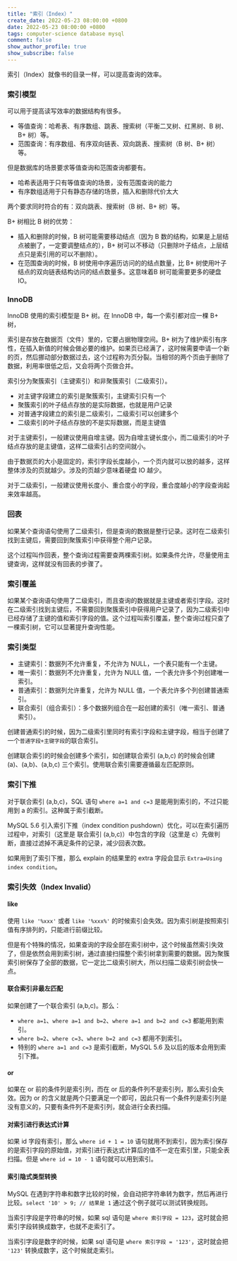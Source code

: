 ```yaml
---
title: "索引（Index）"
create_date: 2022-05-23 08:00:00 +0800
date: 2022-05-23 08:00:00 +0800
tags: computer-science database mysql
comment: false
show_author_profile: true
show_subscribe: false
---
```


索引（Index）就像书的目录一样，可以提高查询的效率。

### 索引模型

可以用于提高读写效率的数据结构有很多。

- 等值查询：哈希表、有序数组、跳表、搜索树（平衡二叉树、红黑树、B 树、B+ 树）等。
- 范围查询：有序数组、有序双向链表、双向跳表、搜索树（B 树、B+ 树）等。

但是数据库的场景要求等值查询和范围查询都要有。

- 哈希表适用于只有等值查询的场景，没有范围查询的能力
- 有序数组适用于只有静态存储的场景，插入和删除代价太大

两个要求同时符合的有：双向跳表、搜索树（B 树、B+ 树）等。

B+ 树相比 B 树的优势：

- 插入和删除的时候，B 树可能需要移动结点（因为 B 数的结构，如果是上层结点被删了，一定要调整结点的），B+ 树可以不移动（只删除叶子结点，上层结点只是索引用的可以不删除）。
- 在范围查询的时候，B 树使用中序遍历访问的的结点数量，比 B+ 树使用叶子结点的双向链表结构访问的结点数量多。这意味着B 树可能需要更多的硬盘 IO。

### InnoDB

InnoDB 使用的索引模型是 B+ 树。在 InnoDB 中，每一个索引都对应一棵 B+ 树，

索引是存放在数据页（文件）里的，它要占据物理空间。B+ 树为了维护索引有序性，在插入新值的时候会做必要的维护。如果页已经满了，这时候需要申请一个新的页，然后挪动部分数据过去，这个过程称为页分裂。当相邻的两个页由于删除了数据，利用率很低之后，又会将两个页做合并。

索引分为聚簇索引（主键索引）和非聚簇索引（二级索引）。

- 对主键字段建立的索引是聚簇索引，主键索引只有一个
- 聚簇索引的叶子结点存放的是实际数据，也就是用户记录
- 对普通字段建立的索引是二级索引，二级索引可以创建多个
- 二级索引的叶子结点存放的不是实际数据，而是主键值

对于主键索引，一般建议使用自增主键。因为自增主键长度小，而二级索引的叶子结点存放的是主键值，这样二级索引占的空间就小。

由于数据页的大小是固定的，索引字段长度越小，一个页内就可以放的越多，这样整体涉及的页就越少。涉及的页越少意味着硬盘 IO 越少。

对于二级索引，一般建议使用长度小、重合度小的字段，重合度越小的字段查询起来效率越高。

### 回表

如果某个查询语句使用了二级索引，但是查询的数据是整行记录。这时在二级索引找到主键后，需要回到聚簇索引中获得整个用户记录。

这个过程叫作回表，整个查询过程需要查两棵索引树。如果条件允许，尽量使用主键查询，这样就没有回表的步骤了。

### 索引覆盖

如果某个查询语句使用了二级索引，而且查询的数据就是主键或者索引字段。这时在二级索引找到主键后，不需要回到聚簇索引中获得用户记录了，因为二级索引中已经存储了主键的值和索引字段的值。这个过程叫索引覆盖，整个查询过程只查了一棵索引树，它可以显著提升查询性能。

### 索引类型

- 主键索引：数据列不允许重复，不允许为 NULL，一个表只能有一个主键。
- 唯一索引：数据列不允许重复，允许为 NULL 值，一个表允许多个列创建唯一索引。
- 普通索引：数据列允许重复，允许为 NULL 值，一个表允许多个列创建普通索引。
- 联合索引（组合索引）：多个数据列组合在一起创建的索引（唯一索引、普通索引）。

创建普通索引的时候，因为二级索引里同时有索引字段和主键字段，相当于创建了一个`普通字段+主键字段`的联合索引。

创建联合索引的时候会创建多个索引，如创建联合索引 (a,b,c) 的时候会创建 (a)、(a,b)、(a,b,c) 三个索引。使用联合索引需要遵循最左匹配原则。

### 索引下推

对于联合索引 (a,b,c)，SQL 语句 `where a=1 and c=3` 是能用到索引的，不过只能用到 a 的索引。这种属于索引截断。

MySQL 5.6 引入索引下推（index condition pushdown）优化，可以在索引遍历过程中，对索引（这里是 联合索引 (a,b,c)）中包含的字段（这里是 c）先做判断，直接过滤掉不满足条件的记录，减少回表次数。

如果用到了索引下推，那么 explain 的结果里的 extra 字段会显示 `Extra=Using index condition`。

### 索引失效（Index Invalid）

#### like

使用 `like '%xxx'` 或者 `like '%xxx%'` 的时候索引会失效。因为索引树是按照索引值有序排列的，只能进行前缀比较。

但是有个特殊的情况，如果查询的字段全部在索引树中，这个时候虽然索引失效了，但是依然会用到索引树，通过直接扫描整个索引树拿到需要的数据。因为聚簇索引树保存了全部的数据，它一定比二级索引树大，所以扫描二级索引树会快一点。

#### 联合索引非最左匹配

如果创建了一个联合索引 (a,b,c)。那么：

- `where a=1`、`where a=1 and b=2`、`where a=1 and b=2 and c=3` 都能用到索引。
- `where b=2`、`where c=3`、`where b=2 and c=3` 都用不到索引。
- 特别的 `where a=1 and c=3` 是索引截断，MySQL 5.6 及以后的版本会用到索引下推。

#### or

如果在 or 前的条件列是索引列，而在 or 后的条件列不是索引列，那么索引会失效。因为 or 的含义就是两个只要满足一个即可，因此只有一个条件列是索引列是没有意义的，只要有条件列不是索引列，就会进行全表扫描。

#### 对索引进行表达式计算

如果 id 字段有索引，那么 `where id + 1 = 10` 语句就用不到索引，因为索引保存的是索引字段的原始值，对索引进行表达式计算后的值不一定在索引里，只能全表扫描。但是 `where id = 10 - 1` 语句就可以用到索引。

#### 索引隐式类型转换

MySQL 在遇到字符串和数字比较的时候，会自动把字符串转为数字，然后再进行比较。`select '10' > 9; // 结果是 1` 通过这个例子就可以测试转换规则。

当索引字段是字符串的时候，如果 sql 语句是 `where 索引字段 = 123`，这时就会把索引字段转换成数字，也就不走索引了。

当索引字段是数字的时候，如果 sql 语句是 `where 索引字段 = '123'`，这时就会把 `'123'` 转换成数字，这个时候就走索引。
